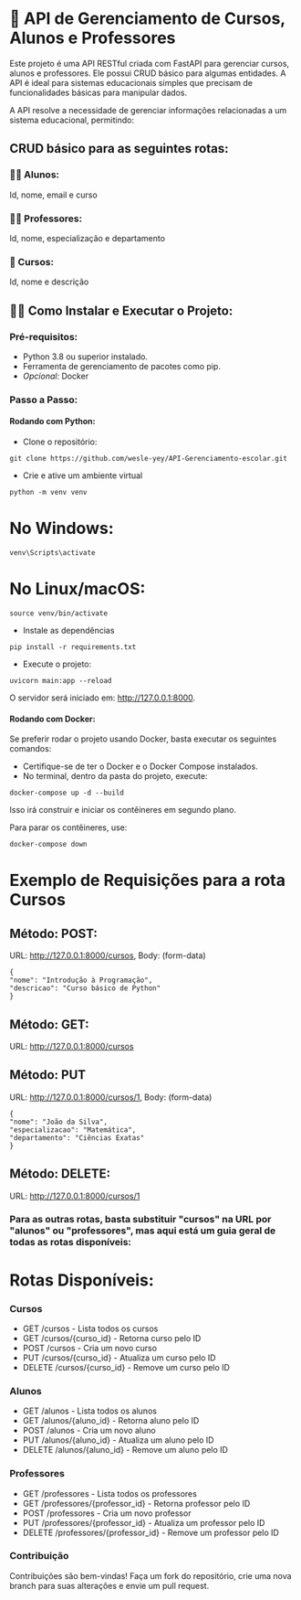 # 🏩 API de Gerenciamento de Cursos, Alunos e Professores
Este projeto é uma API RESTful criada com FastAPI para gerenciar cursos, alunos e professores. Ele possui CRUD básico para algumas entidades. A API é ideal para sistemas educacionais simples que precisam de funcionalidades básicas para manipular dados.

A API resolve a necessidade de gerenciar informações relacionadas a um sistema educacional, permitindo:

## CRUD básico para as seguintes rotas:
### 👨‍🎓 Alunos:
Id, nome, email e curso

### 👨‍🔬 Professores:
Id, nome, especialização e departamento

### 📝 Cursos:
Id, nome e descrição

## 👨‍💻 Como Instalar e Executar o Projeto:
### Pré-requisitos:
* Python 3.8 ou superior instalado.
* Ferramenta de gerenciamento de pacotes como pip.
* _Opcional:_ Docker

### Passo a Passo:
#### Rodando com Python:
* Clone o repositório:
```
git clone https://github.com/wesle-yey/API-Gerenciamento-escolar.git
```

* Crie e ative um ambiente virtual
```
python -m venv venv
```
# No Windows:
```
venv\Scripts\activate
```
# No Linux/macOS:
```
source venv/bin/activate
```

* Instale as dependências
```
pip install -r requirements.txt
```

* Execute o projeto:
```
uvicorn main:app --reload
```
O servidor será iniciado em: http://127.0.0.1:8000.

#### Rodando com Docker:
Se preferir rodar o projeto usando Docker, basta executar os seguintes comandos:

* Certifique-se de ter o Docker e o Docker Compose instalados.
* No terminal, dentro da pasta do projeto, execute:
```
docker-compose up -d --build
```
Isso irá construir e iniciar os contêineres em segundo plano.

Para parar os contêineres, use:
```
docker-compose down
```

# Exemplo de Requisições para a rota Cursos

## Método: POST:
URL: http://127.0.0.1:8000/cursos,
Body: (form-data)
```
{
"nome": "Introdução à Programação",
"descricao": "Curso básico de Python"
}
```

## Método: GET:
URL: http://127.0.0.1:8000/cursos

## Método: PUT
URL: http://127.0.0.1:8000/cursos/1,
Body: (form-data)
```
{
"nome": "João da Silva",
"especializacao": "Matemática",
"departamento": "Ciências Exatas"
}
```

## Método: DELETE:
URL: http://127.0.0.1:8000/cursos/1

### Para as outras rotas, basta substituir "cursos" na URL por "alunos" ou "professores", mas aqui está um guia geral de todas as rotas disponíveis:
# Rotas Disponíveis:
### Cursos	
* GET /cursos - Lista todos os cursos
* GET /cursos/{curso_id} - Retorna curso pelo ID
* POST /cursos - Cria um novo curso
* PUT /cursos/{curso_id} - Atualiza um curso pelo ID
* DELETE /cursos/{curso_id} - Remove um curso pelo ID

### Alunos
* GET /alunos - Lista todos os alunos
* GET /alunos/{aluno_id} - Retorna aluno pelo ID
* POST /alunos - Cria um novo aluno
* PUT /alunos/{aluno_id} - Atualiza um aluno pelo ID
* DELETE /alunos/{aluno_id} - Remove um aluno pelo ID

### Professores
* GET /professores - Lista todos os professores
* GET /professores/{professor_id} - Retorna professor pelo ID
* POST /professores - Cria um novo professor
* PUT /professores/{professor_id} - Atualiza um professor pelo ID
* DELETE /professores/{professor_id} - Remove um professor pelo ID

### Contribuição
Contribuições são bem-vindas! Faça um fork do repositório, crie uma nova branch para suas alterações e envie um pull request.

